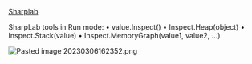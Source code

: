 [Sharplab](https://sharplab.io/)

  SharpLab tools in Run mode:
    • value.Inspect()
    • Inspect.Heap(object)
    • Inspect.Stack(value)
    • Inspect.MemoryGraph(value1, value2, …)

![Pasted image 20230306162352.png](/img/user/Files/Image/Pasted%20image%2020230306162352.png)